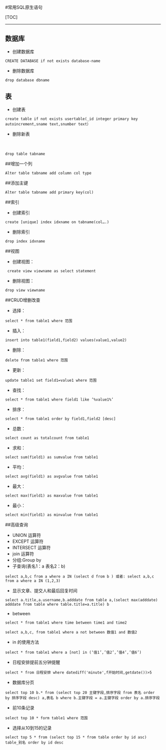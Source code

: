 #常用SQL原生语句

[TOC]

---


## 数据库
- 创建数据库

```
CREATE DATABASE if not exists database-name
```

- 删除数据库

```
drop database dbname
```

## 表
- 创建表

```
create table if not exists usertable(_id integer primary key autoincrement,sname text,snumber text）
```

- 删除新表

　
```
drop table tabname
```

##增加一个列

```
Alter table tabname add column col type
```

##添加主键
 
```
Alter table tabname add primary key(col)
```

##索引
- 创建索引

```
create [unique] index idxname on tabname(col….)
```

- 删除索引

```
drop index idxname
```

##视图
- 创建视图：

```
 create view viewname as select statement
```

- 删除视图：

```
drop view viewname
```

##CRUD增删改查
- 选择：

```
select * from table1 where 范围
```

- 插入：

```
insert into table1(field1,field2) values(value1,value2)
```
- 删除：

```
delete from table1 where 范围
```

- 更新：

```
update table1 set field1=value1 where 范围
```

- 查找：

```
select * from table1 where field1 like ’%value1%’
```

- 排序：

```
select * from table1 order by field1,field2 [desc]
```
- 总数：

```
select count as totalcount from table1
```
- 求和：

```
select sum(field1) as sumvalue from table1
```
- 平均：

```
select avg(field1) as avgvalue from table1
```
- 最大：

```
select max(field1) as maxvalue from table1
```
- 最小：

```
select min(field1) as minvalue from table1
```

##高级查询
-  UNION 运算符
-  EXCEPT 运算符
-  INTERSECT 运算符
-  join 运算符
-  分组:Group by
-  子查询(表名1：a 表名2：b)

```
select a,b,c from a where a IN (select d from b ) 或者: select a,b,c from a where a IN (1,2,3)
```

-  显示文章、提交人和最后回复时间

```
select a.title,a.username,b.adddate from table a,(select max(adddate) adddate from table where table.title=a.title) b
```

- between
```
select * from table1 where time between time1 and time2

select a,b,c, from table1 where a not between 数值1 and 数值2
```

- in 的使用方法

```
select * from table1 where a [not] in (‘值1’,’值2’,’值4’,’值6’)
```
- 日程安排提前五分钟提醒

```
select * from 日程安排 where datediff('minute',f开始时间,getdate())>5
```
- 数据库分页

```
select top 10 b.* from (select top 20 主键字段,排序字段 from 表名 order by 排序字段 desc) a,表名 b where b.主键字段 = a.主键字段 order by a.排序字段
```
- 前10条记录

```
select top 10 * form table1 where 范围
```
- 选择从10到15的记录

```
select top 5 * from (select top 15 * from table order by id asc) table_别名 order by id desc
```
